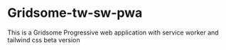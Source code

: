 # Gridsome-tw-sw-pwa
This is a Gridsome Progressive web application with service worker and tailwind css beta version 
